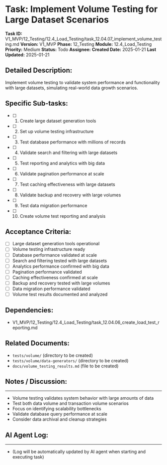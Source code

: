 # Task: Implement Volume Testing for Large Dataset Scenarios

**Task ID:** V1_MVP/12_Testing/12.4_Load_Testing/task_12.04.07_implement_volume_testing.md
**Version:** V1_MVP
**Phase:** 12_Testing
**Module:** 12.4_Load_Testing
**Priority:** Medium
**Status:** Todo
**Assignee:**
**Created Date:** 2025-01-21
**Last Updated:** 2025-01-21

## Detailed Description:
Implement volume testing to validate system performance and functionality with large datasets, simulating real-world data growth scenarios.

## Specific Sub-tasks:
- [ ] 1. Create large dataset generation tools
- [ ] 2. Set up volume testing infrastructure
- [ ] 3. Test database performance with millions of records
- [ ] 4. Validate search and filtering with large datasets
- [ ] 5. Test reporting and analytics with big data
- [ ] 6. Validate pagination performance at scale
- [ ] 7. Test caching effectiveness with large datasets
- [ ] 8. Validate backup and recovery with large volumes
- [ ] 9. Test data migration performance
- [ ] 10. Create volume test reporting and analysis

## Acceptance Criteria:
- [ ] Large dataset generation tools operational
- [ ] Volume testing infrastructure ready
- [ ] Database performance validated at scale
- [ ] Search and filtering tested with large datasets
- [ ] Analytics performance confirmed with big data
- [ ] Pagination performance validated
- [ ] Caching effectiveness confirmed at scale
- [ ] Backup and recovery tested with large volumes
- [ ] Data migration performance validated
- [ ] Volume test results documented and analyzed

## Dependencies:
- V1_MVP/12_Testing/12.4_Load_Testing/task_12.04.06_create_load_test_reporting.md

## Related Documents:
- `tests/volume/` (directory to be created)
- `tests/volume/data-generators/` (directory to be created)
- `docs/volume_testing_results.md` (file to be created)

## Notes / Discussion:
---
* Volume testing validates system behavior with large amounts of data
* Test both data volume and transaction volume scenarios
* Focus on identifying scalability bottlenecks
* Validate database query performance at scale
* Consider data archival and cleanup strategies

## AI Agent Log:
---
* (Log will be automatically updated by AI agent when starting and executing task)